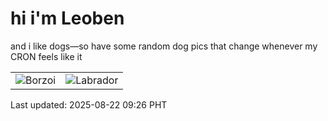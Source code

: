 # hi i'm Leoben

and i like dogs—so have some random dog pics that change whenever my CRON feels like it

|  |  |
|--------|----------|
| ![Borzoi](https://random-dog-vercel.vercel.app/api/random-borzoi?v=1755825999) | ![Labrador](https://random-dog-vercel.vercel.app/api/random-labrador?v=1755825999) |

Last updated: 2025-08-22 09:26 PHT
